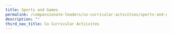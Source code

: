 ```yaml
---
title: Sports and Games
permalink: /compassionate-leaders/co-curricular-activities/sports-and-games/badminton/
description: ""
third_nav_title: Co Curricular Actiivites
---
```


